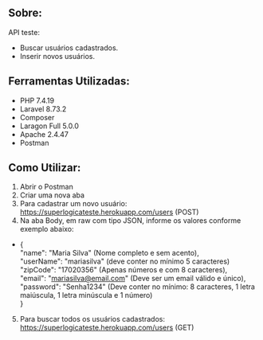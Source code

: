 ## Sobre:

API teste:
- Buscar usuários cadastrados.
- Inserir novos usuários.

## Ferramentas Utilizadas:

- PHP 7.4.19 
- Laravel 8.73.2
- Composer
- Laragon Full 5.0.0
- Apache 2.4.47
- Postman


## Como Utilizar:

01. Abrir o Postman
02. Criar uma nova aba 
03. Para cadastrar um novo usuário: https://superlogicateste.herokuapp.com/users (POST)
04. Na aba Body, em raw com tipo JSON, informe os valores conforme exemplo abaixo:
 -  {  
        "name": "Maria Silva"    (Nome completo e sem acento),  
        "userName": "mariasilva" (deve conter no mínimo 5 caracteres)  
        "zipCode": "17020356"    (Apenas números e com 8 caracteres),  
        "email": "mariasilva@email.com" (Deve ser um email válido e único),  
        "password": "Senha1234" (Deve conter no mínimo: 8 caracteres, 1 letra maiúscula, 1 letra minúscula e 1 número)  
    }
05. Para buscar todos os usuários cadastrados: https://superlogicateste.herokuapp.com/users (GET)